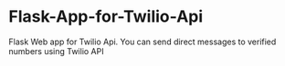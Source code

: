 # Flask-App-for-Twilio-Api
Flask Web app for Twilio Api. You can send direct messages to verified numbers using Twilio API
